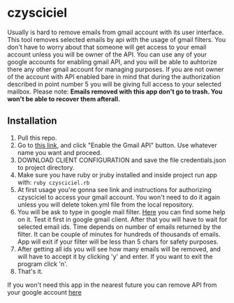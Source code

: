 # czysciciel
Usually is hard to remove emails from gmail account with its user interface. This tool removes selected emails by api with the usage of gmail filters. You don't have to worry about that someone will get access to your email account unless you will be owner of the API. You can use any of your google accounts for enabling gmail API, and you will be able to auhtorize there any other gmail account for managing purposes. If you are not owner of the account with API enabled bare in mind that during the authorization described in point number 5 you will be giving full access to your selected mailbox.
Please note: **Emails removed with this app don't go to trash. You won't be able to recover them afterall.**

## Installation
  1. Pull this repo.
  2. Go to [this link](https://developers.google.com/gmail/api/quickstart/ruby?authuser=2), and click "Enable the Gmail API" button. Use whatever name you want and proceed.
  3. DOWNLOAD CLIENT CONFIGURATION and save the file credentials.json to project directory.
  4. Make sure you have ruby or jruby installed and inside project run app with:
     ```ruby czysciciel.rb```
  5. At first usage you're gonna see link and instructions for authorizing czysciciel to access your gmail account. You won't need to do it again unless you will delete token.yml file from the local repository.
  6. You will be ask to type in google mail filter. [Here](https://support.google.com/mail/answer/7190) you can find some help on it. Test it first in google gmail client. After that you will have to wait for selected email ids. Time depends on number of emails returned by the filter. It can be couple of minutes for 
hundreds of thousands of emails. App will exit if your filter will be less than 5 chars for safety purposes.
  7. After getting all ids you will see how many emails will be removed, and will have to accept it by clicking 'y' and enter. If you want to exit the program click 'n'.
  8. That's it.


If you won't need this app in the nearest future you can remove API from your google account [here](https://console.developers.google.com/cloud-resource-manager?organizationId=0&authuser=1)
